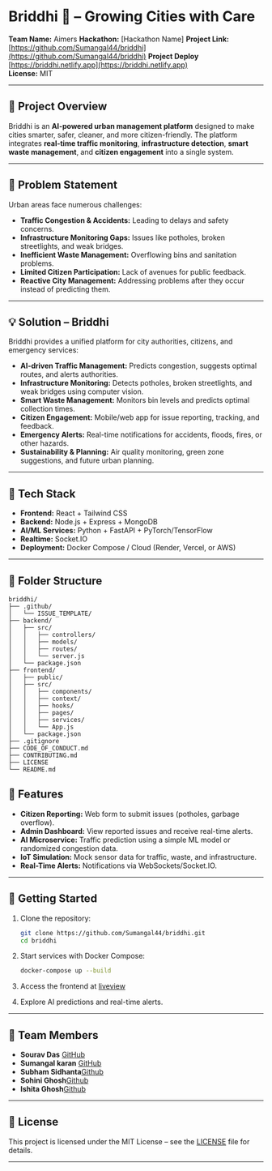 
# Briddhi 🌱 – Growing Cities with Care

**Team Name:** Aimers
**Hackathon:** \[Hackathon Name]
**Project Link:** [https://github.com/Sumangal44/briddhi](https://github.com/Sumangal44/briddhi)
**Project Deploy**  [https://briddhi.netlify.app](https://briddhi.netlify.app)  
**License:** MIT

---

## 🚀 Project Overview

Briddhi is an **AI-powered urban management platform** designed to make cities smarter, safer, cleaner, and more citizen-friendly. The platform integrates **real-time traffic monitoring**, **infrastructure detection**, **smart waste management**, and **citizen engagement** into a single system.

---

## 🎯 Problem Statement

Urban areas face numerous challenges:

* **Traffic Congestion & Accidents:** Leading to delays and safety concerns.
* **Infrastructure Monitoring Gaps:** Issues like potholes, broken streetlights, and weak bridges.
* **Inefficient Waste Management:** Overflowing bins and sanitation problems.
* **Limited Citizen Participation:** Lack of avenues for public feedback.
* **Reactive City Management:** Addressing problems after they occur instead of predicting them.

---

## 💡 Solution – Briddhi

Briddhi provides a unified platform for city authorities, citizens, and emergency services:

* **AI-driven Traffic Management:** Predicts congestion, suggests optimal routes, and alerts authorities.
* **Infrastructure Monitoring:** Detects potholes, broken streetlights, and weak bridges using computer vision.
* **Smart Waste Management:** Monitors bin levels and predicts optimal collection times.
* **Citizen Engagement:** Mobile/web app for issue reporting, tracking, and feedback.
* **Emergency Alerts:** Real-time notifications for accidents, floods, fires, or other hazards.
* **Sustainability & Planning:** Air quality monitoring, green zone suggestions, and future urban planning.

---

## 🧱 Tech Stack

* **Frontend:** React + Tailwind CSS
* **Backend:** Node.js + Express + MongoDB
* **AI/ML Services:** Python + FastAPI + PyTorch/TensorFlow
* **Realtime:** Socket.IO
* **Deployment:** Docker Compose / Cloud (Render, Vercel, or AWS)

---

## 📁 Folder Structure

```
briddhi/
├── .github/
│   └── ISSUE_TEMPLATE/
├── backend/
│   ├── src/
│   │   ├── controllers/
│   │   ├── models/
│   │   ├── routes/
│   │   └── server.js
│   └── package.json
├── frontend/
│   ├── public/
│   ├── src/
│   │   ├── components/
│   │   ├── context/
│   │   ├── hooks/
│   │   ├── pages/
│   │   ├── services/
│   │   └── App.js
│   └── package.json
├── .gitignore
├── CODE_OF_CONDUCT.md
├── CONTRIBUTING.md
├── LICENSE
└── README.md
```


## 🧪 Features

* **Citizen Reporting:** Web form to submit issues (potholes, garbage overflow).
* **Admin Dashboard:** View reported issues and receive real-time alerts.
* **AI Microservice:** Traffic prediction using a simple ML model or randomized congestion data.
* **IoT Simulation:** Mock sensor data for traffic, waste, and infrastructure.
* **Real-Time Alerts:** Notifications via WebSockets/Socket.IO.

---

## 🚀 Getting Started

1. Clone the repository:

   ```bash
   git clone https://github.com/Sumangal44/briddhi.git
   cd briddhi
   ```

2. Start services with Docker Compose:

   ```bash
   docker-compose up --build
   ```

3. Access the frontend at [liveview](https://briddhi.netlify.app/)

4. Explore AI predictions and real-time alerts.

---

## 👥 Team Members

* **Sourav Das** [GitHub](https://github.com/)
* **Sumangal karan** [GitHub](https://github.com/Sumangal44)
* **Subham Sidhanta**[Github]()
* **Sohini Ghosh**[Github]()
* **Ishita Ghosh**[Github]()


---

## 📄 License

This project is licensed under the MIT License – see the [LICENSE](LICENSE) file for details.

---
